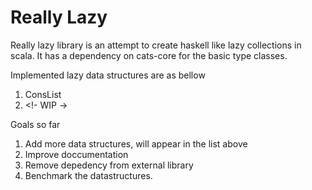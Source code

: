 # Really Lazy

Really lazy library is an attempt to create haskell like lazy collections in scala. It has a dependency on cats-core for the basic type classes.

Implemented lazy data structures are as bellow
1. ConsList
2. <!- WIP ->

Goals so far
1. Add more data structures, will appear in the list above
2. Improve doccumentation
3. Remove depedency from external library
4. Benchmark the datastructures.
